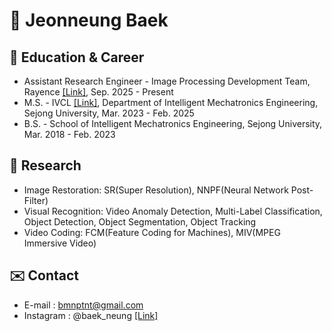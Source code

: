 # 🦅 Jeonneung Baek
##  🌱 Education & Career
- Assistant Research Engineer - Image Processing Development Team, Rayence [[Link]](https://www.rayence.com/), Sep. 2025 - Present
- M.S. - IVCL [[Link]](https://sites.google.com/view/ivcl), Department of Intelligent Mechatronics Engineering, Sejong University, Mar. 2023 - Feb. 2025
- B.S. - School of Intelligent Mechatronics Engineering, Sejong University, Mar. 2018 - Feb. 2023
  
##  🚀 Research
- Image Restoration: SR(Super Resolution), NNPF(Neural Network Post-Filter)
- Visual Recognition: Video Anomaly Detection, Multi-Label Classification, Object Detection, Object Segmentation, Object Tracking
- Video Coding: FCM(Feature Coding for Machines), MIV(MPEG Immersive Video)


## ✉️ Contact 
- E-mail : bmnptnt@gmail.com
- Instagram : @baek_neung [[Link]](https://www.instagram.com/baek_neung/)



<!--
**bmnptnt/bmnptnt** is a ✨ _special_ ✨ repository because its `README.md` (this file) appears on your GitHub profile.

Here are some ideas to get you started:

- 🔭 I’m currently working on ...
- 🌱 I’m currently learning ...
- 👯 I’m looking to collaborate on ...
- 🤔 I’m looking for help with ...
- 💬 Ask me about ...
- 📫 How to reach me: ...
- 😄 Pronouns: ...
- ⚡ Fun fact: ...
-->
